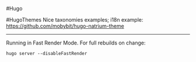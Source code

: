 #Hugo 

#HugoThemes
Nice taxonomies examples; i18n example:
https://github.com/mobybit/hugo-natrium-theme

---
Running in Fast Render Mode. For full rebuilds on change:
```
hugo server --disableFastRender
```